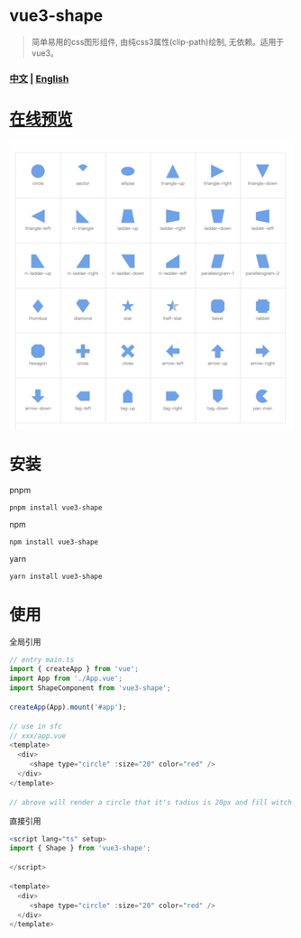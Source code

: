 # vue3-shape    
> 简单易用的css图形组件, 由纯css3属性(clip-path)绘制, 无依赖。适用于vue3。     
### [中文](README.md) | [English](README-EN.md)     

# [在线预览](https://cirolee.github.io/vue3-shape/)
<div style="display: flex; justify-content: center; margin-bottom: 20px"><img src='./assets/shape-img-1.png' align="center" /></div>    

# 安装
pnpm     
```shell
pnpm install vue3-shape
```
npm     
```shell
npm install vue3-shape
```
yarn     
```shell
yarn install vue3-shape
```

# 使用     

全局引用
```javascript
// entry main.ts
import { createApp } from 'vue';
import App from './App.vue';
import ShapeComponent from 'vue3-shape';

createApp(App).mount('#app');

// use in sfc
// xxx/app.vue
<template>
  <div>
     <shape type="circle" :size="20" color="red" />
  </div>
</template>

// abrove will render a circle that it's tadius is 20px and fill witch red color;
```    
直接引用
```javascript
<script lang="ts" setup>
import { Shape } from 'vue3-shape';

</script>

<template>
  <div>
     <shape type="circle" :size="20" color="red" />
  </div>
</template>
```

